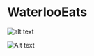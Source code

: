 # WaterlooEats

![alt text](https://raw.githubusercontent.com/dkshah3/WaterlooEats/ScreenShot2018-09-28at2.33.03PM.png)


    
![Alt text](dkshah3/WaterlooEats/to/ScreenShot2018-09-28at2.33.03PM.png?raw=true "Title")
